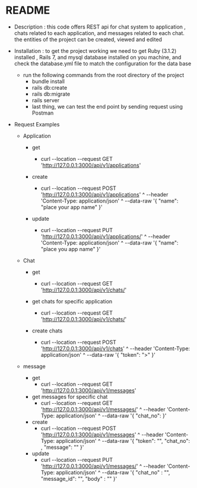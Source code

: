 # README


* Description : this code offers REST api for chat system to application , chats related to each application, and messages related to each chat.
    the entities of the project can be created, viewed and edited

* Installation : to get the project working we need to get Ruby (3.1.2) installed , Rails 7, and mysql database installed on you machine, and check the database.yml file to match the configuration for the data base
  - run the following commands from the root directory of the project
    - bundle install
    - rails db:create
    - rails db:migrate
    - rails server
    - last thing, we can test the end point by sending request using Postman

* Request Examples
  * Application
    * get
      * curl --location --request GET 'http://127.0.0.1:3000/api/v1/applications'
      
    * create
      * curl --location --request POST 'http://127.0.0.1:3000/api/v1/applications' ^
        --header 'Content-Type: application/json' ^
        --data-raw '{
        "name": "place your app name"
        }'
      
    * update
      * curl --location --request PUT 'http://127.0.0.1:3000/api/v1/applications/<Place your app token>' ^
        --header 'Content-Type: application/json' ^
        --data-raw '{
        "name": "place you app name"
        }'
      
  * Chat
    * get
      * curl --location --request GET 'http://127.0.0.1:3000/api/v1/chats/'
      
    * get chats for specific application
      * curl --location --request GET 'http://127.0.0.1:3000/api/v1/chats/<place your application token>'
    
    * create chats
      * curl --location --request POST 'http://127.0.0.1:3000/api/v1/chats' ^
        --header 'Content-Type: application/json' ^
        --data-raw '{
        "token": "<place you app token>>"
        }'

  * message
    * get
      * curl --location --request GET 'http://127.0.0.1:3000/api/v1/messages'
    * get messages for specific chat
      * curl --location --request GET 'http://127.0.0.1:3000/api/v1/messages/<place your app token>' ^
        --header 'Content-Type: application/json' ^
        --data-raw '{
        "chat_no": <place the id of the chat specifically created for the app>
        }'
    * create
      * curl --location --request POST 'http://127.0.0.1:3000/api/v1/messages' ^
        --header 'Content-Type: application/json' ^
        --data-raw '{
        "token": "<place your app token>",
        "chat_no": <place the id of the chat specifically created for the app>,
        "message": "<please add the body of the message>"
        }'
    * update
      * curl --location --request PUT 'http://127.0.0.1:3000/api/v1/messages/<place your app token>' ^
        --header 'Content-Type: application/json' ^
        --data-raw '{
        "chat_no" : "<the id of the chat for that specific app>",
        "message_id": "<the id of the message for that specific chat>",
        "body" : "<place the new body of the message>"
        }'